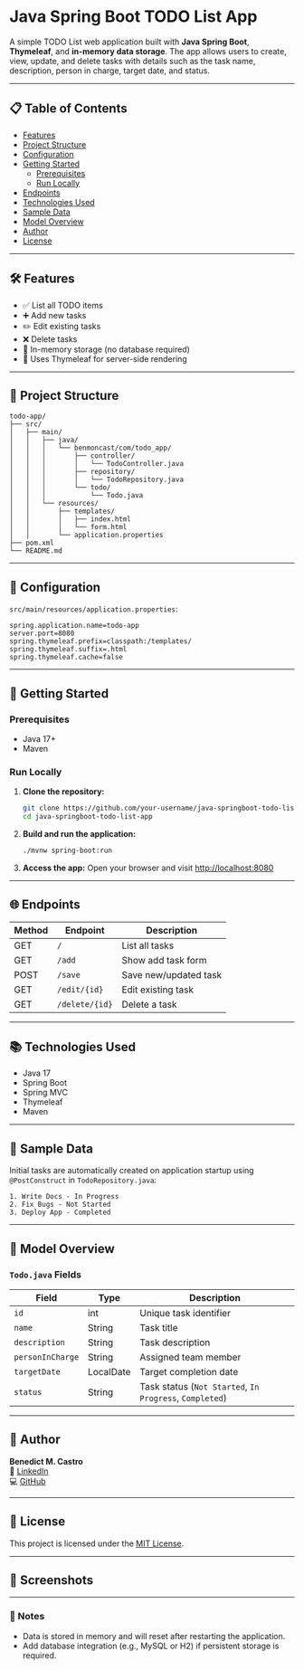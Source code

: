 # Java Spring Boot TODO List App

A simple TODO List web application built with **Java Spring Boot**, **Thymeleaf**, and **in-memory data storage**. The app allows users to create, view, update, and delete tasks with details such as the task name, description, person in charge, target date, and status.

---

## 📋 Table of Contents

- [Features](#-features)  
- [Project Structure](#-project-structure)  
- [Configuration](#-configuration)  
- [Getting Started](#-getting-started)  
  - [Prerequisites](#prerequisites)  
  - [Run Locally](#run-locally)  
- [Endpoints](#-endpoints)  
- [Technologies Used](#-technologies-used)  
- [Sample Data](#-sample-data)  
- [Model Overview](#-model-overview)  
- [Author](#-author)  
- [License](#-license)

---

## 🛠️ Features

- ✅ List all TODO items  
- ➕ Add new tasks  
- ✏️ Edit existing tasks  
- ❌ Delete tasks  
- 🧠 In-memory storage (no database required)  
- 🎨 Uses Thymeleaf for server-side rendering  

---

## 📁 Project Structure

```
todo-app/
├── src/
│   ├── main/
│   │   ├── java/
│   │   │   └── benmoncast/com/todo_app/
│   │   │       ├── controller/
│   │   │       │   └── TodoController.java
│   │   │       ├── repository/
│   │   │       │   └── TodoRepository.java
│   │   │       └── todo/
│   │   │           └── Todo.java
│   │   └── resources/
│   │       ├── templates/
│   │       │   ├── index.html
│   │       │   └── form.html
│   │       └── application.properties
├── pom.xml
└── README.md
```

---

## 🔧 Configuration

`src/main/resources/application.properties`:

```properties
spring.application.name=todo-app
server.port=8080
spring.thymeleaf.prefix=classpath:/templates/
spring.thymeleaf.suffix=.html
spring.thymeleaf.cache=false
```

---

## 🚀 Getting Started

### Prerequisites

- Java 17+
- Maven

### Run Locally

1. **Clone the repository:**
   ```bash
   git clone https://github.com/your-username/java-springboot-todo-list-app.git
   cd java-springboot-todo-list-app
   ```

2. **Build and run the application:**
   ```bash
   ./mvnw spring-boot:run
   ```

3. **Access the app:**
   Open your browser and visit [http://localhost:8080](http://localhost:8080)

---

## 🌐 Endpoints

| Method | Endpoint      | Description         |
|--------|---------------|---------------------|
| GET    | `/`           | List all tasks      |
| GET    | `/add`        | Show add task form  |
| POST   | `/save`       | Save new/updated task |
| GET    | `/edit/{id}`  | Edit existing task  |
| GET    | `/delete/{id}`| Delete a task       |

---

## 📚 Technologies Used

- Java 17  
- Spring Boot  
- Spring MVC  
- Thymeleaf  
- Maven  

---

## 🧪 Sample Data

Initial tasks are automatically created on application startup using `@PostConstruct` in `TodoRepository.java`:

```
1. Write Docs - In Progress  
2. Fix Bugs - Not Started  
3. Deploy App - Completed  
```

---

## 📂 Model Overview

### `Todo.java` Fields

| Field          | Type      | Description             |
|----------------|-----------|--------------------------|
| `id`           | int       | Unique task identifier   |
| `name`         | String    | Task title              |
| `description`  | String    | Task description        |
| `personInCharge`| String   | Assigned team member    |
| `targetDate`   | LocalDate | Target completion date  |
| `status`       | String    | Task status (`Not Started`, `In Progress`, `Completed`) |

---

## 📄 Author

**Benedict M. Castro**  
🔗 [LinkedIn](https://www.linkedin.com/in/benedictmcastro)  
💻 [GitHub](https://github.com/benmoncast)

---

## 📄 License

This project is licensed under the [MIT License](LICENSE).

---

## 📸 Screenshots 


---

### 📌 Notes

- Data is stored in memory and will reset after restarting the application.
- Add database integration (e.g., MySQL or H2) if persistent storage is required.
